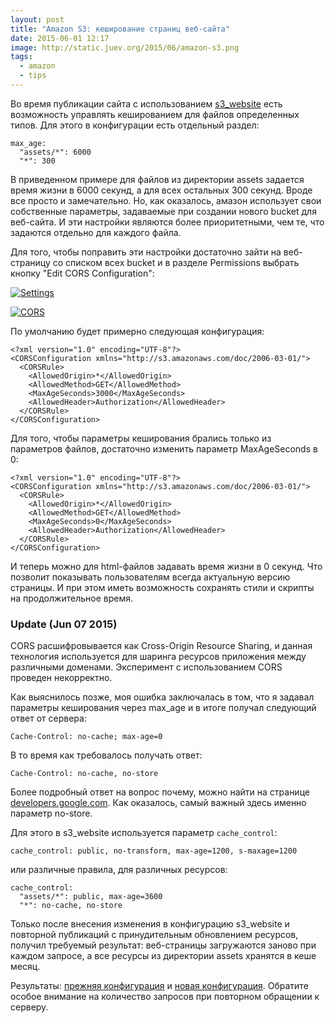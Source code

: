 ```yaml
---
layout: post
title: "Amazon S3: кеширование страниц веб-сайта"
date: 2015-06-01 12:17
image: http://static.juev.org/2015/06/amazon-s3.png
tags:
  - amazon
  - tips
---
```


Во время публикации сайта с использованием [s3_website](https://github.com/laurilehmijoki/s3_website "laurilehmijoki/s3_website") есть возможность управлять кешированием для файлов определенных типов. Для этого в конфигурации есть отдельный раздел:

    max_age:
      "assets/*": 6000
      "*": 300

В приведенном примере для файлов из директории assets задается время жизни в 6000 секунд, а для всех остальных  300 секунд. Вроде все просто и замечательно. Но, как оказалось, амазон использует свои собственные параметры, задаваемые при создании нового bucket для веб-сайта. И эти настройки являются более приоритетными, чем те, что задаются отдельно для каждого файла.

Для того, чтобы поправить эти настройки достаточно зайти на веб-страницу со списком всех bucket и в разделе Permissions выбрать кнопку "Edit CORS Configuration":

[![Settings](http://static.juev.org/2015/06/bucket.png "Bucket Setting")](http://static.juev.org/2015/06/bucket.png "Bucket Settings")


[![CORS](http://static.juev.org/2015/06/CORS.png "CORS Configuration")](http://static.juev.org/2015/06/CORS.png "CORS Configuration")

По умолчанию будет примерно следующая конфигурация:

    <?xml version="1.0" encoding="UTF-8"?>
    <CORSConfiguration xmlns="http://s3.amazonaws.com/doc/2006-03-01/">
      <CORSRule>
        <AllowedOrigin>*</AllowedOrigin>
        <AllowedMethod>GET</AllowedMethod>
        <MaxAgeSeconds>3000</MaxAgeSeconds>
        <AllowedHeader>Authorization</AllowedHeader>
      </CORSRule>
    </CORSConfiguration>

Для того, чтобы параметры кеширования брались только из параметров файлов, достаточно изменить параметр MaxAgeSeconds в 0:

    <?xml version="1.0" encoding="UTF-8"?>
    <CORSConfiguration xmlns="http://s3.amazonaws.com/doc/2006-03-01/">
      <CORSRule>
        <AllowedOrigin>*</AllowedOrigin>
        <AllowedMethod>GET</AllowedMethod>
        <MaxAgeSeconds>0</MaxAgeSeconds>
        <AllowedHeader>Authorization</AllowedHeader>
      </CORSRule>
    </CORSConfiguration>

И теперь можно для html-файлов задавать время жизни в 0 секунд. Что позволит показывать пользователям всегда актуальную версию страницы. И при этом иметь возможность сохранять стили и скрипты на продолжительное время.

### Update (Jun 07 2015)

CORS расшифровывается как Cross-Origin Resource Sharing, и данная технология используется для шаринга ресурсов приложения между различными доменами. Эксперимент с использованием CORS проведен некорректно.

Как выяснилось позже, моя ошибка заключалась в том, что я задавал параметры кеширования через max_age и в итоге получал следующий ответ от сервера:

    Cache-Control: no-cache; max-age=0

В то время как требовалось получать ответ:

    Cache-Control: no-cache, no-store

Более подробный ответ на вопрос почему, можно найти на странице [developers.google.com](https://developers.google.com/web/fundamentals/performance/optimizing-content-efficiency/http-caching?hl=ru). Как оказалось, самый важный здесь именно параметр no-store.

Для этого в s3_website используется параметр `cache_control`:

    cache_control: public, no-transform, max-age=1200, s-maxage=1200

или различные правила, для различных ресурсов:

    cache_control:
      "assets/*": public, max-age=3600
      "*": no-cache, no-store

Только после внесения изменения в конфигурацию s3_website и повторной публикаций с принудительным обновлением ресурсов, получил требуемый результат: веб-страницы загружаются заново при каждом запросе, а все ресурсы из директории assets хранятся в кеше месяц.

Результаты: [прежняя конфигурация](http://www.webpagetest.org/result/150607_Q2_9FG/) и [новая конфигурация](http://www.webpagetest.org/result/150607_YT_DWF/). Обратите особое внимание на количество запросов при повторном обращении к серверу.
